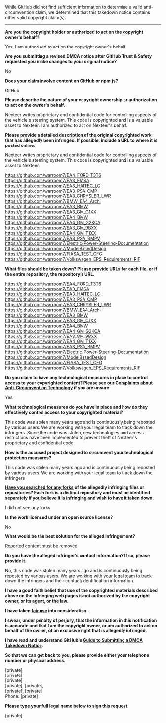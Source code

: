While GitHub did not find sufficient information to determine a valid anti-circumvention claim, we determined that this takedown notice contains other valid copyright claim(s).

---

**Are you the copyright holder or authorized to act on the copyright owner's behalf?**

Yes, I am authorized to act on the copyright owner's behalf.

**Are you submitting a revised DMCA notice after GitHub Trust & Safety requested you make changes to your original notice?**

No

**Does your claim involve content on GitHub or npm.js?**

GitHub

**Please describe the nature of your copyright ownership or authorization to act on the owner's behalf.**

Nexteer writes proprietary and confidential code for controlling aspects of the vehicle's steering system. This code is copyrighted and is a valuable asset to Nexteer. I am authorized to act on Nexteer's behalf.

**Please provide a detailed description of the original copyrighted work that has allegedly been infringed. If possible, include a URL to where it is posted online.**

Nexteer writes proprietary and confidential code for controlling aspects of the vehicle's steering system. This code is copyrighted and is a valuable asset to Nexteer.

https://github.com/warroom7/EA4_FORD_T3T6  
https://github.com/warroom7/EA3_FIASA  
https://github.com/warroom7/EA3_HAITEC_LC  
https://github.com/warroom7/EA3_PSA_CMP  
https://github.com/warroom7/EA3_CHRYSLER_LWR  
https://github.com/warroom7/BMW_EA4_Archi  
https://github.com/warroom7/EA3_BMW  
https://github.com/warroom7/EA3_GM_C1XX  
https://github.com/warroom7/EA4_BMW  
https://github.com/warroom7/EA4_GM_G2KCA  
https://github.com/warroom7/EA3_GM_9BXX  
https://github.com/warroom7/EA4_GM_T1XX  
https://github.com/warroom7/EA3_PSA_BMPV  
https://github.com/warroom7/Electric-Power-Steering-Documentation  
https://github.com/warroom7/ModelBasedDesign  
https://github.com/warroom7/FIASA_TEST_CFG  
https://github.com/warroom7/Volkswagen_EPS_Requirements_RIF  

**What files should be taken down? Please provide URLs for each file, or if the entire repository, the repository’s URL.**

https://github.com/warroom7/EA4_FORD_T3T6  
https://github.com/warroom7/EA3_FIASA  
https://github.com/warroom7/EA3_HAITEC_LC  
https://github.com/warroom7/EA3_PSA_CMP  
https://github.com/warroom7/EA3_CHRYSLER_LWR  
https://github.com/warroom7/BMW_EA4_Archi  
https://github.com/warroom7/EA3_BMW  
https://github.com/warroom7/EA3_GM_C1XX  
https://github.com/warroom7/EA4_BMW  
https://github.com/warroom7/EA4_GM_G2KCA  
https://github.com/warroom7/EA3_GM_9BXX  
https://github.com/warroom7/EA4_GM_T1XX  
https://github.com/warroom7/EA3_PSA_BMPV  
https://github.com/warroom7/Electric-Power-Steering-Documentation  
https://github.com/warroom7/ModelBasedDesign  
https://github.com/warroom7/FIASA_TEST_CFG  
https://github.com/warroom7/Volkswagen_EPS_Requirements_RIF

**Do you claim to have any technological measures in place to control access to your copyrighted content? Please see our <a href="https://docs.github.com/articles/guide-to-submitting-a-dmca-takedown-notice#complaints-about-anti-circumvention-technology">Complaints about Anti-Circumvention Technology</a> if you are unsure.**

Yes

**What technological measures do you have in place and how do they effectively control access to your copyrighted material?**

This code was stolen many years ago and is continuously being reposted by various users. We are working with your legal team to track down the infringers. Since the code was stolen, new technologies and access restrictions have been implemented to prevent theft of Nexteer's proprietary and confidential code.

**How is the accused project designed to circumvent your technological protection measures?**

This code was stolen many years ago and is continuously being reposted by various users. We are working with your legal team to track down the infringers

**<a href="https://docs.github.com/articles/dmca-takedown-policy#b-what-about-forks-or-whats-a-fork">Have you searched for any forks</a> of the allegedly infringing files or repositories? Each fork is a distinct repository and must be identified separately if you believe it is infringing and wish to have it taken down.**

I did not see any forks.

**Is the work licensed under an open source license?**

No

**What would be the best solution for the alleged infringement?**

Reported content must be removed

**Do you have the alleged infringer’s contact information? If so, please provide it.**

No, this code was stolen many years ago and is continuously being reposted by various users. We are working with your legal team to track down the infringers and their contact/identification information.

**I have a good faith belief that use of the copyrighted materials described above on the infringing web pages is not authorized by the copyright owner, or its agent, or the law.**

**I have taken <a href="https://www.lumendatabase.org/topics/22">fair use</a> into consideration.**

**I swear, under penalty of perjury, that the information in this notification is accurate and that I am the copyright owner, or am authorized to act on behalf of the owner, of an exclusive right that is allegedly infringed.**

**I have read and understand GitHub's <a href="https://docs.github.com/articles/guide-to-submitting-a-dmca-takedown-notice/">Guide to Submitting a DMCA Takedown Notice</a>.**

**So that we can get back to you, please provide either your telephone number or physical address.**

[private]  
[private]  
[private]  
[private], [private],  
[private], [private]  
Phone: [private] 

**Please type your full legal name below to sign this request.**

[private]  
